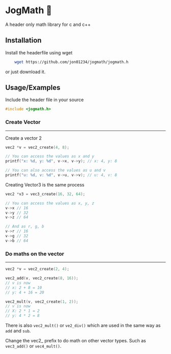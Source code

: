 # JogMath :running:

A header only math library for c and c++

## Installation

Install the headerfile using wget

```bash
    wget https://github.com/jon01234/jogmath/jogmath.h
```

or just download it.

## Usage/Examples

Include the header file in your source

```c
#include <jogmath.h>
```

### Create Vector

---

Create a vector 2

```c
vec2 *v = vec2_create(4, 8);

// You can access the values as x and y
printf("x: %d, y: %d", v->x, v->y); // x: 4, y: 8

// You can also access the values as u and v
printf("u: %d, v: %d", v->u, v->v); // u: 4, v: 8
```

Creating Vector3 is the same process

```c
vec2 *v3 = vec3_create(16, 32, 64);

// You can access the values as x, y, z
v->x // 16
v->y // 32
v->z // 64

// And as r, g, b
v->r // 16
v->g // 32
v->b // 64
```

### Do maths on the vector

---

```c
vec2 *v = vec2_create(2, 4);

vec2_add(v, vec2_create(8, 16));
// v is now
// x: 2 + 8 = 10
// y: 4 + 16 = 20

vec2_mult(v, vec2_create(1, 2));
// v is now
// X: 2 * 1 = 2
// y: 4 * 2 = 8
```

There is also `vec2_mult()` or `ve2_div()` which are used in the same way as `add` and `sub`.

Change the vec2\_ prefix to do math on other vector types. Such as `vec3_add()` or `vec4_mult()`.
